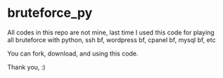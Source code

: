 bruteforce_py
=============

All codes in this repo are not mine, last time I used this code for playing <br/>
all bruteforce with python, ssh bf, wordpress bf, cpanel bf, mysql bf, etc</br>

You can fork, download, and using this code. 

Thank you, :) 
